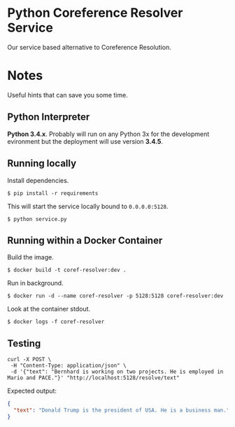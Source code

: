 # Python Coreference Resolver Service

Our service based alternative to Coreference Resolution. 

# Notes

Useful hints that can save you some time. 

## Python Interpreter

__Python 3.4.x__. Probably will run on any Python 3x for the development evironment but the deployment will use version __3.4.5__.


## Running locally

Install dependencies.

```
$ pip install -r requirements
```

This will start the service locally bound to `0.0.0.0:5128`.

```
$ python service.py
```

## Running within a Docker Container

Build the image.

```
$ docker build -t coref-resolver:dev .
```

Run in background.

```
$ docker run -d --name coref-resolver -p 5128:5128 coref-resolver:dev
```

Look at the container stdout.

```
$ docker logs -f coref-resolver
```

## Testing


```
curl -X POST \
 -H "Content-Type: application/json" \
 -d '{"text": "Bernhard is working on two projects. He is employed in Mario and PACE."}' "http://localhost:5128/resolve/text"
```

Expected output:

```json
{
  "text": "Donald Trump is the president of USA. He is a business man.",
}

```